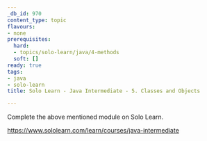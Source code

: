 ```yaml
---
_db_id: 970
content_type: topic
flavours:
- none
prerequisites:
  hard:
  - topics/solo-learn/java/4-methods
  soft: []
ready: true
tags:
- java
- solo-learn
title: Solo Learn - Java Intermediate - 5. Classes and Objects

---
```


Complete the above mentioned module on Solo Learn.

https://www.sololearn.com/learn/courses/java-intermediate